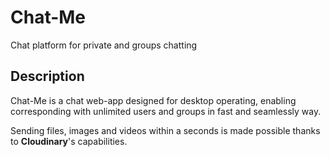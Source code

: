 # Chat-Me
Chat platform for private and groups chatting  

## Description
Chat-Me is a chat web-app designed for desktop operating, enabling corresponding
with unlimited users and groups in fast and seamlessly way.

Sending files, images and videos within a seconds is made possible thanks to **Cloudinary**'s capabilities.
